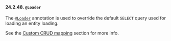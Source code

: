 #### 24.2.48. `@Loader`

<div class="paragraph">

The [`@Loader`](https://docs.jboss.org/hibernate/orm/5.2/javadocs/org/hibernate/annotations/Loader.html) annotation is used to override the default `SELECT` query used for loading an entity loading.

</div>
<div class="paragraph">

See the [Custom CRUD mapping](#sql-custom-crud-example) section for more info.

</div>
</div>
<div class="sect3">

